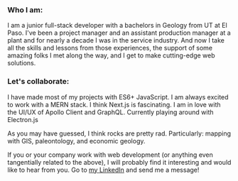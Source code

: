 ### Who I am:

I am a junior full-stack developer with a bachelors in Geology from UT at El Paso. I've been a project manager and an assistant production manager at a plant and for nearly a decade I was in the service industry. And now I take all the skills and lessons from those experiences, the support of some amazing folks I met along the way, and I get to make cutting-edge web solutions.

### Let's collaborate:

I have made most of my projects with ES6+ JavaScript. I am always excited to work with a MERN stack. I think Next.js is fascinating. I am in love with the UI/UX of Apollo Client and GraphQL. Currently playing around with Electron.js

As you may have guessed, I think rocks are pretty rad. Particularly: mapping with GIS, paleontology, and economic geology. 

If you or your company work with web development (or anything even tangentially related to the above), I will probably find it interesting and would like to hear from you. Go to <a target="_blank" rel="noopener noreferrer" href="https://www.linkedin.com/in/matthew-lawhorn/">my LinkedIn</a> and send me a message!



<!---
- 👋 Hi, I’m @Lawhornmatt
- 👀 I’m interested in ...
- 🌱 I’m currently learning ...
- 💞️ I’m looking to collaborate on ...
- 📫 How to reach me ...
--->
